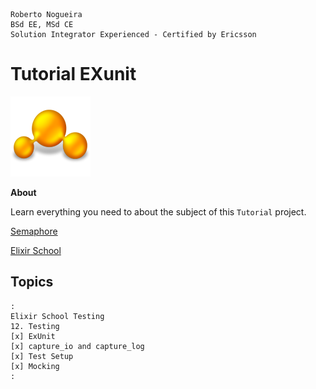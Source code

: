 ```
Roberto Nogueira  
BSd EE, MSd CE
Solution Integrator Experienced - Certified by Ericsson
```
# Tutorial EXunit

![tutorial image](images/tutorial.png)

**About**

Learn everything you need to about the subject of this `Tutorial` project.

[Semaphore](https://semaphoreci.com/community/tutorials/introduction-to-testing-elixir-applications-with-exunit)

[Elixir School](https://elixirschool.com/lessons/basics/testing/)

## Topics
```
:
Elixir School Testing
12. Testing
[x] ExUnit
[x] capture_io and capture_log
[x] Test Setup
[x] Mocking
:
```
